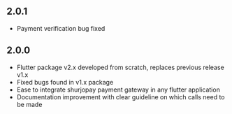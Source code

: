 ## 2.0.1

- Payment verification bug fixed

## 2.0.0

- Flutter package v2.x developed from scratch, replaces previous release v1.x
- Fixed bugs found in v1.x package
- Ease to integrate shurjopay payment gateway in any flutter application
- Documentation improvement with clear guideline on which calls need to be made
